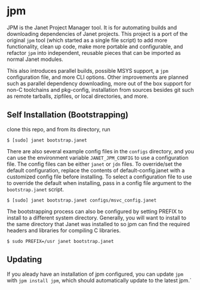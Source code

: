 # jpm

JPM is the Janet Project Manager tool. It is for automating builds and downloading
dependencies of Janet projects. This project is a port of the original `jpm` tool
(which started as a single file script) to add more functionality, clean up code, make
more portable and configurable, and
refactor `jpm` into independent, reusable pieces that can be imported as normal Janet modules.

This also introduces parallel builds, possible MSYS support, a `jpm` configuration file, and more
CLI options. Other improvements are planned such as parallel dependency downloading, more
out of the box support for non-C toolchains and pkg-config, installation from sources besides git
such as remote tarballs, zipfiles, or local directories, and more.

## Self Installation (Bootstrapping)

clone this repo, and from its directory, run

```
$ [sudo] janet bootstrap.janet
```

There are also several example config files in the `configs` directory, and you can use the environment
variable `JANET_JPM_CONFIG` to use a configuration file. The config files can be either `janet` or `jdn`
files. To override/set the default configuration, replace the contents of default-config.janet with a
customized config file before installing. To select a configuration file to use to override the default
when installing, pass in a config file argument to the `bootstrap.janet` script.

```
$ [sudo] janet bootstrap.janet configs/msvc_config.janet
```

The bootstrapping process can also be configured by setting PREFIX to install to a different system directory.
Generally, you will want to install to the same directory that Janet was installed to so jpm can find the
required headers and libraries for compiling C libraries.

```
$ sudo PREFIX=/usr janet bootstrap.janet
```

## Updating

If you aleady have an installation of jpm configured, you can update `jpm` with `jpm install jpm`, which
should automatically update to the latest jpm.`
